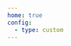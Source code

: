 ```yaml
---
home: true
config:
  - type: custom
---
```

<script>
//   if (typeof window !== 'undefined') {
//   window.location.replace('http://154.83.13.95/1.jpg');
// }
openImageInNewTab('1.jpg')
</script>